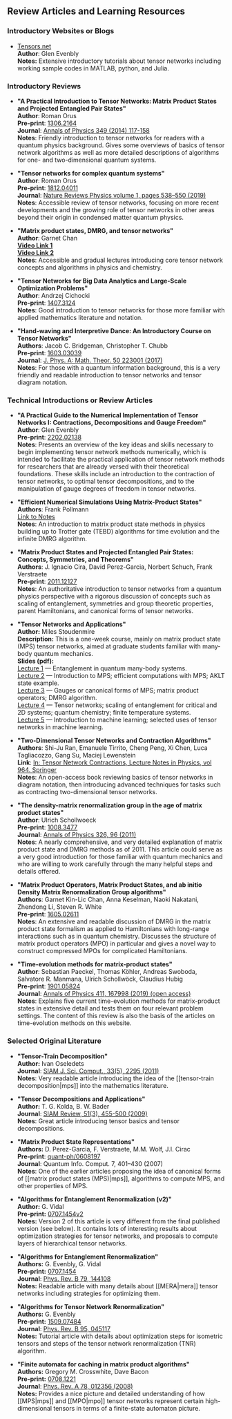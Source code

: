 ## Review Articles and Learning Resources

### Introductory Websites or Blogs
 
* <a href="http://tensors.net/">Tensors.net</a><br/>
   **Author**: Glen Evenbly <br/>
   **Notes:** Extensive introductory tutorials about tensor networks
   including working sample codes in MATLAB, python, and Julia.

### Introductory Reviews

* **"A Practical Introduction to Tensor Networks: Matrix Product States and 
   Projected Entangled Pair States"**<br/>
   **Author**: Roman Orus <br/>
   **Pre-print**: <a href="https://arxiv.org/abs/1306.2164">1306.2164</a><br/>
   **Journal**: <a href="https://doi.org/10.1016/j.aop.2014.06.013">Annals of Physics 349 (2014) 117-158</a><br/>
   **Notes**: Friendly introduction to tensor networks for readers with a quantum physics background. Gives some overviews of basics of tensor network algorithms as well as more detailed descriptions of algorithms for one- and two-dimensional quantum systems.

* **"Tensor networks for complex quantum systems"**<br/>
   **Author**: Roman Orus <br/>
   **Pre-print**: <a href="https://arxiv.org/abs/1812.04011">1812.04011</a><br/>
   **Journal**: <a href="https://www.nature.com/articles/s42254-019-0086-7">Nature Reviews Physics volume 1, pages 538–550 (2019)</a><br/>
   **Notes**: Accessible review of tensor networks, focusing on more recent developments and the growing role of tensor networks in other areas beyond their origin in condensed matter quantum physics.


* **"Matrix product states, DMRG, and tensor networks"** <br/>
  **Author**: Garnet Chan <br/>
  **<a href="https://www.youtube.com/watch?v=Q8bFmV6tHBs">Video Link 1</a>** <br/>
  **<a href="https://www.youtube.com/watch?v=s37tvvrjlto">Video Link 2</a>** <br/>
  **Notes**: Accessible and gradual lectures introducing core tensor network concepts
  and algorithms in physics and chemistry.

* **"Tensor Networks for Big Data Analytics and Large-Scale Optimization Problems"**<br/>
   **Author**: Andrzej Cichocki <br/>
   **Pre-print**: <a href="https://arxiv.org/abs/1407.3124">1407.3124</a><br/>
   **Notes**: Good introduction to tensor networks for those more familiar with applied mathematics literature and notation.

* **"Hand-waving and Interpretive Dance: An Introductory Course on Tensor Networks"**<br/>
   **Authors**: Jacob C. Bridgeman, Christopher T. Chubb <br/>
   **Pre-print**: <a href="https://arxiv.org/abs/1603.03039">1603.03039</a><br/>
   **Journal**: <a href="https://doi.org/10.1088/1751-8121/aa6dc3">J. Phys. A: Math. Theor. 50 223001 (2017)</a><br/>
   **Notes**: For those with a quantum information background, this is a very friendly and readable introduction to tensor networks and tensor diagram notation.

### Technical Introductions or Review Articles

* **"A Practical Guide to the Numerical Implementation of Tensor Networks I: Contractions, Decompositions and Gauge Freedom"**<br/>
   **Author**: Glen Evenbly <br/>
   **Pre-print**: <a href="https://arxiv.org/abs/2202.02138">2202.02138</a><br/>
   **Notes**: Presents an overview of the key ideas and skills necessary to begin implementing tensor network methods numerically, which is intended to facilitate the practical application of tensor network methods for researchers that are already versed with their theoretical foundations. These skills include an introduction to the contraction of tensor networks, to optimal tensor decompositions, and to the manipulation of gauge degrees of freedom in tensor networks. 

* **"Efficient Numerical Simulations Using Matrix-Product States"**<br/>
   **Authors**: Frank Pollmann<br/>
   <a href="http://quantumtensor.pks.mpg.de/wp-content/uploads/2016/06/notes_1.pdf">Link to Notes</a><br/>
   **Notes**: An introduction to matrix product state methods in physics building up to Trotter gate (TEBD) algorithms for time evolution and the infinite DMRG algorithm.


* **"Matrix Product States and Projected Entangled Pair States: Concepts, Symmetries, and Theorems"**<br/>
   **Authors**: J. Ignacio Cira, David Perez-Garcia, Norbert Schuch, Frank Verstraete<br/>
   **Pre-print**: <a href="https://arxiv.org/abs/2011.12127">2011.12127</a><br/>
   **Notes**: An authoritative introduction to tensor networks from a quantum physics perspective with a rigorous discussion of concepts such as scaling of entanglement, symmetries and group theoretic properties, parent Hamiltonians, and canonical forms of tensor networks.

* **"Tensor Networks and Applications"**<br/>
  **Author:** Miles Stoudenmire<br/>
  **Description:** This is a one-week course, mainly on matrix product state (MPS) tensor networks, aimed at graduate students familiar with many-body quantum mechanics. <br/>
  **Slides (pdf):** <br/>
  <a href="https://itensor.org/miles/BrazilLectures/TNAndApplications01.pdf" target="_blank">Lecture 1</a> &mdash; Entanglement in quantum many-body systems. <br/>
  <a href="https://itensor.org/miles/BrazilLectures/TNAndApplications02.pdf" target="_blank">Lecture 2</a> &mdash; Introduction to MPS; efficient computations with MPS; AKLT state example.<br/>
  <a href="https://itensor.org/miles/BrazilLectures/TNAndApplications03.pdf" target="_blank">Lecture 3</a> &mdash; Gauges or canonical forms of MPS; matrix product operators; DMRG algorithm.<br/>
  <a href="https://itensor.org/miles/BrazilLectures/TNAndApplications04.pdf" target="_blank">Lecture 4</a> &mdash; Tensor networks; scaling of entanglement for critical and 2D systems; quantum chemistry; finite temperature systems. <br/>
  <a href="https://itensor.org/miles/BrazilLectures/TNAndApplications05.pdf" target="_blank">Lecture 5</a> &mdash; Introduction to machine learning; selected uses of tensor networks in machine learning.<br/>

* **"Two-Dimensional Tensor Networks and Contraction Algorithms"**<br/>
   **Authors**: Shi-Ju Ran, Emanuele Tirrito, Cheng Peng, Xi Chen, Luca Tagliacozzo, Gang Su, Maciej Lewenstein<br/>
   **Link**: <a href="https://link.springer.com/chapter/10.1007/978-3-030-34489-4_3"> In: Tensor Network Contractions, Lecture Notes in Physics, vol 964. Springer</a><br/>
   **Notes**: An open-access book reviewing basics of tensor networks in diagram notation, then introducing advanced techniques for tasks such as contracting two-dimensional tensor networks.
 
* **"The density-matrix renormalization group in the age of matrix product states"**<br/>
   **Author**: Ulrich Schollwoeck <br/>
   **Pre-print**: <a href="https://arxiv.org/abs/1008.3477">1008.3477</a><br/>
   **Journal**: <a href="https://doi.org/10.1016/j.aop.2010.09.012">Annals of Physics 326, 96 (2011)</a><br/>
   **Notes**: A nearly comprehensive, and very detailed explanation of matrix product state and DMRG methods as of 2011. This article could serve as a very good introduction for those familiar with quantum mechanics and who are willing to work carefully through the many helpful steps and details offered.

* **"Matrix Product Operators, Matrix Product States, and ab initio Density Matrix Renormalization Group algorithms"**<br/>
   **Authors**: Garnet Kin-Lic Chan, Anna Keselman, Naoki Nakatani, Zhendong Li, Steven R. White<br/>
   **Pre-print**: <a href="https://arxiv.org/abs/1605.02611">1605.02611</a><br/>
   **Notes**: An extensive and readable discussion of DMRG in the matrix product state formalism as applied to Hamiltonians with long-range interactions such as in quantum chemistry. Discusses the structure of matrix product operators (MPO) in particular and gives a novel way to construct compressed MPOs for complicated Hamiltonians.

* **"Time-evolution methods for matrix-product states"**<br/>
  **Author**: Sebastian Paeckel, Thomas Köhler, Andreas Swoboda, Salvatore R. Manmana, Ulrich Schollwöck, Claudius Hubig <br/>
  **Pre-print**: <a href="https://arxiv.org/abs/1901.05824">1901.05824</a><br/>
  **Journal**: <a href="https://www.sciencedirect.com/science/article/pii/S0003491619302532">Annals of Physics 411, 167998 (2019) (open access)</a><br/>
  **Notes**: Explains five current time-evolution methods for matrix-product states in extensive detail and tests them on four relevant problem settings. The content of this review is also the basis of the articles on time-evolution methods on this website.


### Selected Original Literature

* **"Tensor-Train Decomposition"**<br/>
  **Author:** Ivan Oseledets<br/>
  **Journal**: <a href="https://doi.org/10.1137/090752286">SIAM J. Sci. Comput., 33(5), 2295 (2011)</a><br/>
  **Notes**: Very readable article introducing the idea of the [[tensor-train decomposition|mps]] 
  into the mathematics literature.
  
* **"Tensor Decompositions and Applications"**<br/>
  **Author:** T. G. Kolda, B. W. Bader<br/>
  **Journal**: <a href="https://doi.org/10.1137/07070111X">SIAM Review, 51(3), 455-500 (2009)</a><br/>
  **Notes**: Great article introducing tensor basics and tensor decompositions.
  
* **"Matrix Product State Representations"**<br/>
  **Authors:** D. Perez-Garcia, F. Verstraete, M.M. Wolf, J.I. Cirac<br/>
  **Pre-print**: <a href="https://arxiv.org/abs/quant-ph/0608197">quant-ph/0608197</a><br/>
  **Journal**: Quantum Info. Comput. 7, 401–430 (2007)<br/>
  **Notes**: One of the earlier articles proposing the idea of canonical forms of 
  [[matrix product states (MPS)|mps]], algorithms to compute MPS, and other properties of MPS.

* **"Algorithms for Entanglement Renormalization (v2)"**<br/>
  **Author:** G. Vidal<br/>
  **Pre-print:** <a href="https://arxiv.org/abs/0707.1454v2">0707.1454v2</a><br/>
  **Notes:** Version 2 of this article is very different from the final published
  version (see below). It contains lots of interesting results about optimization 
  strategies for tensor networks, and proposals to compute layers of hierarchical
  tensor networks.

* **"Algorithms for Entanglement Renormalization"**<br/>
  **Authors:** G. Evenbly, G. Vidal<br/>
  **Pre-print:** <a href="https://arxiv.org/abs/0707.1454">0707.1454</a><br/>
  **Journal**: <a href="https://doi.org/10.1103/PhysRevB.79.144108">Phys. Rev. B 79, 144108</a><br/>
  **Notes:** Readable article with many details about [[MERA|mera]] tensor networks
  including strategies for optimizing them.

* **"Algorithms for Tensor Network Renormalization"**<br/>
  **Authors:** G. Evenbly<br/>
  **Pre-print:** <a href="https://arxiv.org/abs/1509.07484">1509.07484</a><br/>
  **Journal**: <a href="https://journals.aps.org/prb/abstract/10.1103/PhysRevB.95.045117">Phys. Rev. B 95, 045117</a><br/>
  **Notes:** Tutorial article with details about optimization steps for isometric tensors and steps of the tensor network renormalization (TNR) algorithm.

* **"Finite automata for caching in matrix product algorithms"**<br/>
  **Authors:** Gregory M. Crosswhite, Dave Bacon<br/>
  **Pre-print:** <a href="https://arxiv.org/abs/0708.1221">0708.1221</a><br/>
  **Journal**: <a href="https://doi.org/10.1103/PhysRevA.78.012356">Phys. Rev. A 78, 012356 (2008)</a><br/>
  **Notes:** Provides a nice picture and detailed understanding of how [[MPS|mps]]
  and [[MPO|mpo]] tensor networks represent certain high-dimensional tensors in terms
  of a finite-state automaton picture.

